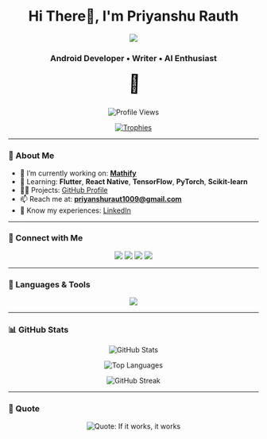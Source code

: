 <h1 align="center">Hi There👋, I'm Priyanshu Rauth</h1>

<p align="center">
  <img src="https://readme-typing-svg.herokuapp.com?font=Fira+Code&size=25&pause=1000&center=true&vCenter=true&width=600&lines=Android+Developer;AI+Enthusiast;Open+Source+Contributor;Writer+%7C+Tech+Thinker;Welcome+to+my+GitHub+Profile!">
</p>

<h3 align="center">Android Developer • Writer • AI Enthusiast</h3>

<p align="center">
  <svg width="60" height="60" viewBox="0 0 100 100">
    <text x="50%" y="50%" dominant-baseline="middle" text-anchor="middle" font-size="60">
      👀
    </text>
    <animateTransform attributeName="transform" type="rotate"
      from="0 50 50" to="360 50 50"
      dur="3s" repeatCount="indefinite"/>
  </svg>
</p>



<p align="center">
  <img src="https://komarev.com/ghpvc/?username=priyanshuraut&label=Profile%20views&color=blueviolet&style=flat" alt="Profile Views"/>
</p>

<p align="center">
  <a href="https://github.com/ryo-ma/github-profile-trophy">
    <img src="https://github-profile-trophy.vercel.app/?username=priyanshuraut&theme=onedark&no-frame=true&margin-w=10&row=2&column=3" alt="Trophies" />
  </a>
</p>

---

### 🚀 About Me
- 🔭 I’m currently working on: [**Mathify**](https://github.com/PriyanshuRaut/Mathify)  
- 🌱 Learning: **Flutter**, **React Native**, **TensorFlow**, **PyTorch**, **Scikit-learn**  
- 👨‍💻 Projects: [GitHub Profile](https://github.com/PriyanshuRaut)  
- 📫 Reach me at: **priyanshuraut1009@gmail.com**  
- 📄 Know my experiences: [LinkedIn](https://www.linkedin.com/in/priyanshu-rauth-380489314/)  

---

### 🤝 Connect with Me
<p align="center">
  <a href="https://twitter.com/rautmasters" target="blank"><img src="https://img.shields.io/badge/Twitter-1DA1F2?style=for-the-badge&logo=twitter&logoColor=white"/></a>
  <a href="https://linkedin.com/in/priyanshu-rauth-380489314" target="blank"><img src="https://img.shields.io/badge/LinkedIn-0A66C2?style=for-the-badge&logo=linkedin&logoColor=white"/></a>
  <a href="https://www.youtube.com/c/programcoder6940" target="blank"><img src="https://img.shields.io/badge/YouTube-FF0000?style=for-the-badge&logo=youtube&logoColor=white"/></a>
  <a href="https://www.leetcode.com/rxd7xigf82" target="blank"><img src="https://img.shields.io/badge/LeetCode-FFA116?style=for-the-badge&logo=leetcode&logoColor=black"/></a>
</p>

---

### 🧠 Languages & Tools
<p align="center">
  <img src="https://skillicons.dev/icons?i=androidstudio,c,cpp,cs,css,dart,firebase,flutter,git,html,java,kotlin,mysql,nodejs,opencv,pandas,python,react,selenium,sqlite,unity" />
</p>

---

### 📊 GitHub Stats
<p align="center">
  <img src="https://githubstats-beige.vercel.app/api?username=priyanshuraut&show_icons=true&locale=en&count_private=true&hide_title=false&theme=tokyonight&cache_seconds=1800" alt="GitHub Stats" />
</p>

<p align="center">
  <img src="https://github-readme-stats.vercel.app/api/top-langs?username=priyanshuraut&show_icons=true&locale=en&layout=compact&theme=tokyonight" alt="Top Languages" />
</p>

<p align="center">
  <img src="https://github-readme-streak-stats.herokuapp.com/?user=priyanshuraut&theme=tokyonight" alt="GitHub Streak" />
</p>

---

### 💬 Quote

<p align="center">
  <img src="https://readme-typing-svg.demolab.com?font=Fira+Code&weight=500&pause=1000&color=38BDF8&center=true&vCenter=true&width=435&lines=If+It+Works%2C+It+Works" alt="Quote: If it works, it works" />
</p>
